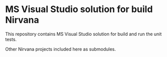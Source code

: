 # MS Visual Studio solution for build Nirvana

This repository contains MS Visual Studio solution for build and run the unit tests.

Other Nirvana projects included here as submodules.
